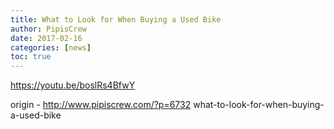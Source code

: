 ```yaml
---
title: What to Look for When Buying a Used Bike
author: PipisCrew
date: 2017-02-16
categories: [news]
toc: true
---
```


https://youtu.be/boslRs4BfwY

origin - http://www.pipiscrew.com/?p=6732 what-to-look-for-when-buying-a-used-bike